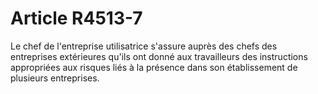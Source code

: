 # Article R4513-7

  
Le chef de l'entreprise utilisatrice s'assure auprès des chefs des entreprises extérieures qu'ils ont donné aux travailleurs des instructions appropriées aux risques liés à la présence dans son établissement de plusieurs entreprises.